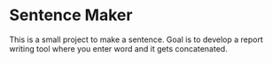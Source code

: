 # Sentence Maker
This is a small project to make a sentence. Goal is to develop a report writing tool where you enter word and it gets concatenated.
